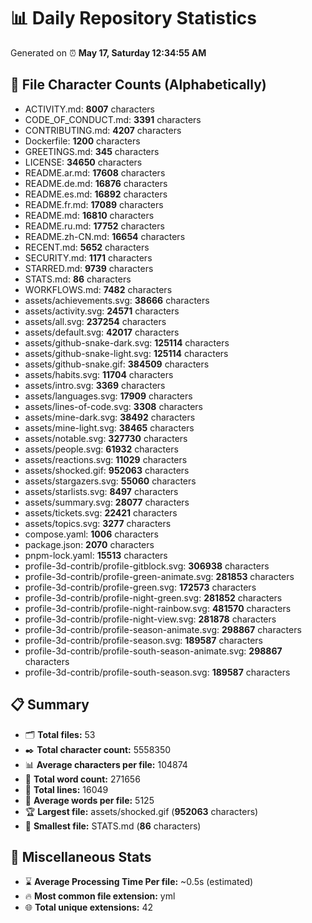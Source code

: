 # 📊 Daily Repository Statistics
Generated on ⏰ **May 17, Saturday 12:34:55 AM**

## 📂 File Character Counts (Alphabetically)
- ACTIVITY.md: **8007** characters
- CODE_OF_CONDUCT.md: **3391** characters
- CONTRIBUTING.md: **4207** characters
- Dockerfile: **1200** characters
- GREETINGS.md: **345** characters
- LICENSE: **34650** characters
- README.ar.md: **17608** characters
- README.de.md: **16876** characters
- README.es.md: **16892** characters
- README.fr.md: **17089** characters
- README.md: **16810** characters
- README.ru.md: **17752** characters
- README.zh-CN.md: **16654** characters
- RECENT.md: **5652** characters
- SECURITY.md: **1171** characters
- STARRED.md: **9739** characters
- STATS.md: **86** characters
- WORKFLOWS.md: **7482** characters
- assets/achievements.svg: **38666** characters
- assets/activity.svg: **24571** characters
- assets/all.svg: **237254** characters
- assets/default.svg: **42017** characters
- assets/github-snake-dark.svg: **125114** characters
- assets/github-snake-light.svg: **125114** characters
- assets/github-snake.gif: **384509** characters
- assets/habits.svg: **11704** characters
- assets/intro.svg: **3369** characters
- assets/languages.svg: **17909** characters
- assets/lines-of-code.svg: **3308** characters
- assets/mine-dark.svg: **38492** characters
- assets/mine-light.svg: **38465** characters
- assets/notable.svg: **327730** characters
- assets/people.svg: **61932** characters
- assets/reactions.svg: **11029** characters
- assets/shocked.gif: **952063** characters
- assets/stargazers.svg: **55060** characters
- assets/starlists.svg: **8497** characters
- assets/summary.svg: **28077** characters
- assets/tickets.svg: **22421** characters
- assets/topics.svg: **3277** characters
- compose.yaml: **1006** characters
- package.json: **2070** characters
- pnpm-lock.yaml: **15513** characters
- profile-3d-contrib/profile-gitblock.svg: **306938** characters
- profile-3d-contrib/profile-green-animate.svg: **281853** characters
- profile-3d-contrib/profile-green.svg: **172573** characters
- profile-3d-contrib/profile-night-green.svg: **281852** characters
- profile-3d-contrib/profile-night-rainbow.svg: **481570** characters
- profile-3d-contrib/profile-night-view.svg: **281878** characters
- profile-3d-contrib/profile-season-animate.svg: **298867** characters
- profile-3d-contrib/profile-season.svg: **189587** characters
- profile-3d-contrib/profile-south-season-animate.svg: **298867** characters
- profile-3d-contrib/profile-south-season.svg: **189587** characters

## 📋 Summary
- 🗂️ **Total files:** 53
- ✒️ **Total character count:** 5558350
- 📊 **Average characters per file:** 104874
- 📝 **Total word count:** 271656
- 🧾 **Total lines:** 16049
- 📐 **Average words per file:** 5125
- 🏆 **Largest file:** assets/shocked.gif (**952063** characters)
- 🥉 **Smallest file:** STATS.md (**86** characters)

## 🌟 Miscellaneous Stats
- ⌛ **Average Processing Time Per file:** ~0.5s (estimated)
- 🔥 **Most common file extension:** yml
- 🌐 **Total unique extensions:** 42
